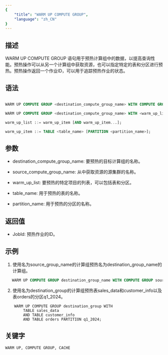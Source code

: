 ```yaml
---
{
    "title": "WARM UP COMPUTE GROUP",
    "language": "zh_CN"
}
---
```


<!--
Licensed to the Apache Software Foundation (ASF) under one
or more contributor license agreements.  See the NOTICE file
distributed with this work for additional information
regarding copyright ownership.  The ASF licenses this file
to you under the Apache License, Version 2.0 (the
"License"); you may not use this file except in compliance
with the License.  You may obtain a copy of the License at

  http://www.apache.org/licenses/LICENSE-2.0

Unless required by applicable law or agreed to in writing,
software distributed under the License is distributed on an
"AS IS" BASIS, WITHOUT WARRANTIES OR CONDITIONS OF ANY
KIND, either express or implied.  See the License for the
specific language governing permissions and limitations
under the License.
-->

## 描述

WARM UP COMPUTE GROUP 语句用于预热计算组中的数据，以提高查询性能。预热操作可以从另一个计算组中获取资源，也可以指定特定的表和分区进行预热。预热操作返回一个作业ID，可以用于追踪预热作业的状态。

## 语法

```sql

WARM UP COMPUTE GROUP <destination_compute_group_name> WITH COMPUTE GROUP <source_compute_group_name> FORCE;

WARM UP COMPUTE GROUP <destination_compute_group_name> WITH <warm_up_list>;

warm_up_list ::= warm_up_item [AND warm_up_item...];

warm_up_item ::= TABLE <table_name> [PARTITION <partition_name>];

```

## 参数

* destination_compute_group_name: 要预热的目标计算组的名称。

* source_compute_group_name: 从中获取资源的源集群的名称。

* warm_up_list: 要预热的特定项目的列表，可以包括表和分区。

* table_name: 用于预热的表的名称。

* partition_name: 用于预热的分区的名称。

## 返回值

* JobId: 预热作业的ID。

## 示例

1. 使用名为source_group_name的计算组预热名为destination_group_name的计算组。

```sql
   WARM UP COMPUTE GROUP destination_group_name WITH COMPUTE GROUP source_group_name.

```

2. 使用名为destination_group的计算组预热表sales_data和customer_info以及表orders的分区q1_2024。

```
    WARM UP COMPUTE GROUP destination_group WITH 
        TABLE sales_data 
        AND TABLE customer_info 
        AND TABLE orders PARTITION q1_2024;

```

## 关键字

    WARM UP, COMPUTE GROUP, CACHE
